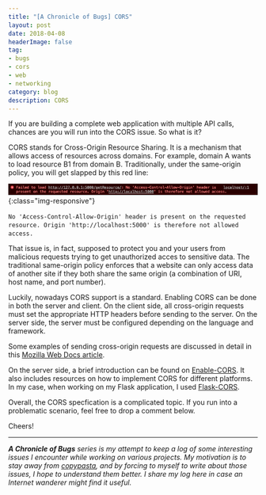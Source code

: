 ```yaml
---
title: "[A Chronicle of Bugs] CORS"
layout: post
date: 2018-04-08
headerImage: false
tag:
- bugs
- cors
- web
- networking
category: blog
description: CORS
---
```


If you are building a complete web application with multiple API calls, chances are you will run into the CORS issue. So what is it?

CORS stands for Cross-Origin Resource Sharing. It is a mechanism that allows access of resources across domains. For example, domain A wants to load resource B1 from domain B. Traditionally, under the same-origin policy, you will get slapped by this red line:

![CORS-console](/assets/images/cors-1.png){:class="img-responsive"}

`No 'Access-Control-Allow-Origin' header is present on the requested resource. Origin 'http://localhost:5000' is therefore not allowed access.`

That issue is, in fact, supposed to protect you and your users from malicious requests trying to get unauthorized acces to sensitive data. The traditional same-origin policy enforces that a website can only access data of another site if they both share the same origin (a combination of URI, host name, and port number).

Luckily, nowadays CORS support is a standard. Enabling CORS can be done in both the server and client. On the client side, all cross-origin requests must set the appropriate HTTP headers before sending to the server. On the server side, the server must be configured depending on the language and framework. 

Some examples of sending cross-origin requests are discussed in detail in this <a href="https://developer.mozilla.org/en-US/docs/Web/HTTP/CORS" target="_blank">Mozilla Web Docs article</a>. 

On the server side, a brief introduction can be found on <a href="https://enable-cors.org/server.html" target="_blank">Enable-CORS</a>. It also includes resources on how to implement CORS for different platforms. In my case, when working on my Flask application, I used <a href="http://flask-cors.readthedocs.io/en/latest/" target="_blank">Flask-CORS</a>.

Overall, the CORS specfication is a complicated topic. If you run into a problematic scenario, feel free to drop a comment below. 

Cheers!

---

<em> <b>A Chronicle of Bugs</b> series is my attempt to keep a log of some interesting issues I encounter while working on various projects. My motivation is to stay away from <a href="http://i0.kym-cdn.com/entries/icons/original/000/000/246/copypasta.jpg" target="_blank">copypasta</a>, and by forcing to myself to write about those issues, I hope to understand them better. I share my log here in case an Internet wanderer might find it useful.</em>
